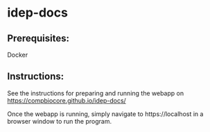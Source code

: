 # idep-docs

## Prerequisites:

Docker

## Instructions:

See the instructions for preparing and running the webapp on https://compbiocore.github.io/idep-docs/

Once the webapp is running, simply navigate to https://localhost in a browser window to run the program.
